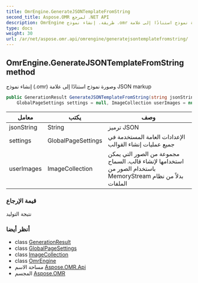 ```yaml
---
title: OmrEngine.GenerateJSONTemplateFromString
second_title: Aspose.OMR لمرجع .NET API
description: OmrEngine طريقة. إنشاء نموذج .omr وصورة نموذج استنادًا إلى علامة JSON markup
type: docs
weight: 30
url: /ar/net/aspose.omr.api/omrengine/generatejsontemplatefromstring/
---
```

## OmrEngine.GenerateJSONTemplateFromString method

إنشاء نموذج (.omr) وصورة نموذج استنادًا إلى علامة JSON markup

```csharp
public GenerationResult GenerateJSONTemplateFromString(string jsonString, 
    GlobalPageSettings settings = null, ImageCollection userImages = null)
```

| معامل | يكتب | وصف |
| --- | --- | --- |
| jsonString | String | ترميز JSON |
| settings | GlobalPageSettings | الإعدادات العامة المستخدمة في جميع عمليات إنشاء القوالب |
| userImages | ImageCollection | مجموعة من الصور التي يمكن استخدامها لإنشاء قالب. السماح باستخدام الصور من MemoryStream بدلاً من نظام الملفات |

### قيمة الإرجاع

نتيجة التوليد

### أنظر أيضا

* class [GenerationResult](../../../aspose.omr.generation/generationresult/)
* class [GlobalPageSettings](../../../aspose.omr.generation/globalpagesettings/)
* class [ImageCollection](../../imagecollection/)
* class [OmrEngine](../)
* مساحة الاسم [Aspose.OMR.Api](../../omrengine/)
* المجسم [Aspose.OMR](../../../)


